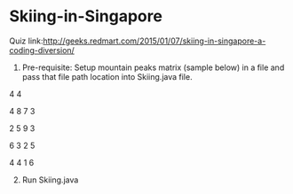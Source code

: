 # Skiing-in-Singapore
Quiz link:http://geeks.redmart.com/2015/01/07/skiing-in-singapore-a-coding-diversion/ 

1. Pre-requisite: Setup mountain peaks matrix (sample below) in a file and pass that file path location into Skiing.java file.

  4 4
  
  4 8 7 3
  
  2 5 9 3
  
  6 3 2 5
  
  4 4 1 6
  

2. Run Skiing.java


